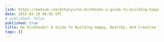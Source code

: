 ```yaml
---
link: https://medium.com/@rhysys/no-dickheads-a-guide-to-building-happy-healthy-and-creative-teams-7e9b049fc57d
date: 2015-03-28 06:02 UTC
# published: false
published: true
title: No Dickheads! A Guide To Building Happy, Healthy, And Creative Teams. — Medium
tags: []
---
```



